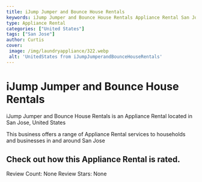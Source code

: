 ```yaml
---
title: iJump Jumper and Bounce House Rentals
keywords: iJump Jumper and Bounce House Rentals Appliance Rental San Jose United States 
type: Appliance Rental 
categories: ["United States"]
tags: ["San Jose"]
author: Curtis
cover:
 image: /img/laundryappliance/322.webp
 alt: 'UnitedStates from iJumpJumperandBounceHouseRentals'
---
```


# iJump Jumper and Bounce House Rentals
iJump Jumper and Bounce House Rentals is an Appliance Rental located in San Jose, United States

This business offers a range of Appliance Rental services to households and businesses in and around San Jose

## Check out how this Appliance Rental is rated.
Review Count: None
Review Stars: None
